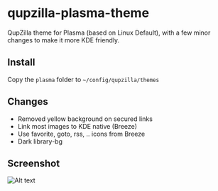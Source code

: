 # qupzilla-plasma-theme
QupZilla theme for Plasma (based on Linux Default), with a few minor changes to make it more KDE friendly.

## Install
Copy the `plasma` folder to `~/config/qupzilla/themes`

## Changes
* Removed yellow background on secured links
* Link most images to KDE native (Breeze)
* Use favorite, goto, rss, .. icons from Breeze
* Dark library-bg

## Screenshot
![Alt text](https://github.com/francoism90/qupzilla-plasma-theme/blob/master/screenshot/1.png?raw=true "Screen 1")
